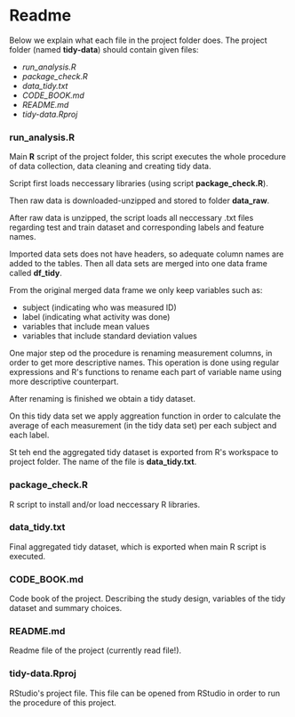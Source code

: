 # Readme

Below we explain what each file in the project folder does. The project folder (named **tidy-data**) should contain given files:

*  *run_analysis.R*
*  *package_check.R*
*  *data_tidy.txt*
*  *CODE_BOOK.md*
*  *README.md*
*  *tidy-data.Rproj*


### run_analysis.R 

Main **R** script of the project folder, this script executes the whole procedure of data collection, data cleaning and creating tidy data.

Script first loads neccessary libraries (using script **package_check.R**).

Then raw data is downloaded-unzipped and stored to folder **data_raw**.

After raw data is unzipped, the script loads all neccessary .txt files regarding test and train dataset and corresponding labels and feature names. 

Imported data sets does not have headers, so adequate column names are added to the tables. Then all data sets are merged into one data frame called **df_tidy**.

From the original merged data frame we only keep variables such as:

* subject (indicating who was measured ID)
* label (indicating what activity was done)
* variables that include mean values
* variables that include standard deviation values 

One major step od the procedure is renaming measurement columns, in order to get more descriptive names. This operation is done using regular expressions and R's functions to rename each part of variable name using more descriptive counterpart.

After renaming is finished we obtain a tidy dataset.

On this tidy data set we apply aggreation function in order to calculate the average of each measurement (in the tidy data set) per each subject and each label. 

St teh end the aggregated tidy dataset is exported from R's workspace to project folder. The name of the file is **data_tidy.txt**.


### package_check.R 

R script to install and/or load neccessary R libraries.


### data_tidy.txt

Final aggregated tidy dataset, which is exported when main R script is executed.



### CODE_BOOK.md

Code book of the project. Describing the study design, variables of the tidy dataset and summary choices.


### README.md

Readme file of the project (currently read file!). 


### tidy-data.Rproj

RStudio's project file. This file can be opened from RStudio in order to run the procedure of this project.


